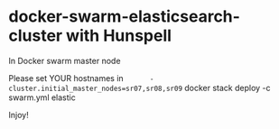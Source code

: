# docker-swarm-elasticsearch-cluster with Hunspell

In Docker swarm master node

Please set YOUR hostnames in `      - cluster.initial_master_nodes=sr07,sr08,sr09`
docker stack deploy -c swarm.yml elastic

Injoy!
